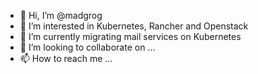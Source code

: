 - 👋 Hi, I’m @madgrog
- 👀 I’m interested in Kubernetes, Rancher and Openstack
- 🌱 I’m currently migrating mail services on Kubernetes
- 💞️ I’m looking to collaborate on ...
- 📫 How to reach me ...

<!---
madgrog/madgrog is a ✨ special ✨ repository because its `README.md` (this file) appears on your GitHub profile.
You can click the Preview link to take a look at your changes.
--->

